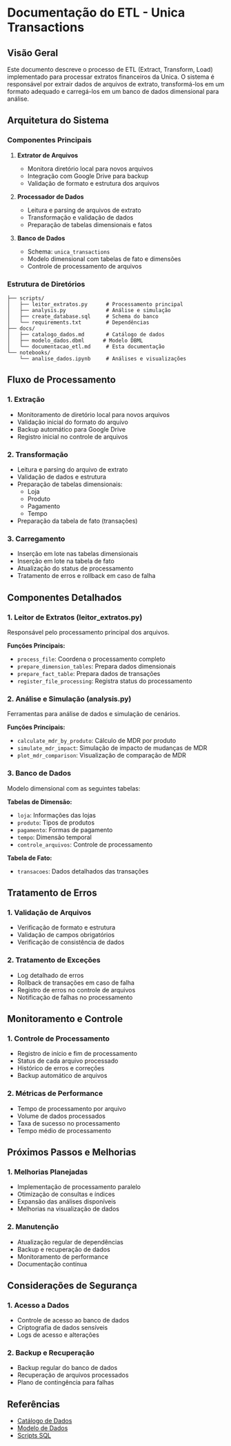 # Documentação do ETL - Unica Transactions

## Visão Geral
Este documento descreve o processo de ETL (Extract, Transform, Load) implementado para processar extratos financeiros da Unica. O sistema é responsável por extrair dados de arquivos de extrato, transformá-los em um formato adequado e carregá-los em um banco de dados dimensional para análise.

## Arquitetura do Sistema

### Componentes Principais
1. **Extrator de Arquivos**
   - Monitora diretório local para novos arquivos
   - Integração com Google Drive para backup
   - Validação de formato e estrutura dos arquivos

2. **Processador de Dados**
   - Leitura e parsing de arquivos de extrato
   - Transformação e validação de dados
   - Preparação de tabelas dimensionais e fatos

3. **Banco de Dados**
   - Schema: `unica_transactions`
   - Modelo dimensional com tabelas de fato e dimensões
   - Controle de processamento de arquivos

### Estrutura de Diretórios
```
├── scripts/
│   ├── leitor_extratos.py      # Processamento principal
│   ├── analysis.py             # Análise e simulação
│   ├── create_database.sql     # Schema do banco
│   └── requirements.txt        # Dependências
├── docs/
│   ├── catalogo_dados.md       # Catálogo de dados
│   ├── modelo_dados.dbml      # Modelo DBML
│   └── documentacao_etl.md     # Esta documentação
└── notebooks/
    └── analise_dados.ipynb     # Análises e visualizações
```

## Fluxo de Processamento

### 1. Extração
- Monitoramento de diretório local para novos arquivos
- Validação inicial do formato do arquivo
- Backup automático para Google Drive
- Registro inicial no controle de arquivos

### 2. Transformação
- Leitura e parsing do arquivo de extrato
- Validação de dados e estrutura
- Preparação de tabelas dimensionais:
  - Loja
  - Produto
  - Pagamento
  - Tempo
- Preparação da tabela de fato (transações)

### 3. Carregamento
- Inserção em lote nas tabelas dimensionais
- Inserção em lote na tabela de fato
- Atualização do status de processamento
- Tratamento de erros e rollback em caso de falha

## Componentes Detalhados

### 1. Leitor de Extratos (leitor_extratos.py)
Responsável pelo processamento principal dos arquivos.

**Funções Principais:**
- `process_file`: Coordena o processamento completo
- `prepare_dimension_tables`: Prepara dados dimensionais
- `prepare_fact_table`: Prepara dados de transações
- `register_file_processing`: Registra status do processamento

### 2. Análise e Simulação (analysis.py)
Ferramentas para análise de dados e simulação de cenários.

**Funções Principais:**
- `calculate_mdr_by_produto`: Cálculo de MDR por produto
- `simulate_mdr_impact`: Simulação de impacto de mudanças de MDR
- `plot_mdr_comparison`: Visualização de comparação de MDR

### 3. Banco de Dados
Modelo dimensional com as seguintes tabelas:

**Tabelas de Dimensão:**
- `loja`: Informações das lojas
- `produto`: Tipos de produtos
- `pagamento`: Formas de pagamento
- `tempo`: Dimensão temporal
- `controle_arquivos`: Controle de processamento

**Tabela de Fato:**
- `transacoes`: Dados detalhados das transações

## Tratamento de Erros

### 1. Validação de Arquivos
- Verificação de formato e estrutura
- Validação de campos obrigatórios
- Verificação de consistência de dados

### 2. Tratamento de Exceções
- Log detalhado de erros
- Rollback de transações em caso de falha
- Registro de erros no controle de arquivos
- Notificação de falhas no processamento

## Monitoramento e Controle

### 1. Controle de Processamento
- Registro de início e fim de processamento
- Status de cada arquivo processado
- Histórico de erros e correções
- Backup automático de arquivos

### 2. Métricas de Performance
- Tempo de processamento por arquivo
- Volume de dados processados
- Taxa de sucesso no processamento
- Tempo médio de processamento

## Próximos Passos e Melhorias

### 1. Melhorias Planejadas
- Implementação de processamento paralelo
- Otimização de consultas e índices
- Expansão das análises disponíveis
- Melhorias na visualização de dados

### 2. Manutenção
- Atualização regular de dependências
- Backup e recuperação de dados
- Monitoramento de performance
- Documentação contínua

## Considerações de Segurança

### 1. Acesso a Dados
- Controle de acesso ao banco de dados
- Criptografia de dados sensíveis
- Logs de acesso e alterações

### 2. Backup e Recuperação
- Backup regular do banco de dados
- Recuperação de arquivos processados
- Plano de contingência para falhas

## Referências
- [Catálogo de Dados](catalogo_dados.md)
- [Modelo de Dados](modelo_dados.dbml)
- [Scripts SQL](create_database.sql)
